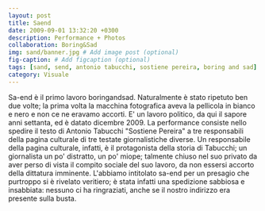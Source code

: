 ```yaml
---
layout: post
title: Saend
date: 2009-09-01 13:32:20 +0300
description: Performance + Photos
collaboration: Boring&Sad
img: sand/banner.jpg # Add image post (optional)
fig-caption: # Add figcaption (optional)
tags: [sand, send, antonio tabucchi, sostiene pereira, boring and sad]
category: Visuale
---
```




Sa-end è il primo lavoro boringandsad. Naturalmente è stato ripetuto ben due volte; la prima volta la macchina fotografica aveva la pellicola in bianco e nero e non ce ne eravamo accorti. E' un lavoro politico, da qui il sapore anni settanta, ed è datato dicembre 2009. La performance consiste nello spedire il testo di Antonio Tabucchi "Sostiene Pereira" a tre responsabili della pagina culturale di tre testate giornalistiche diverse.  Un responsabile della pagina culturale, infatti, è il protagonista della storia di Tabucchi; un giornalista un po' distratto, un po' miope;  talmente chiuso nel suo privato da aver perso di vista il compito sociale del suo lavoro, da non essersi accorto della dittatura imminente.
L'abbiamo intitolato sa-end per un presagio che purtroppo si è rivelato veritiero; è stata infatti una spedizione sabbiosa e insabbiata: nessuno ci ha ringraziati, anche se il nostro indirizzo era presente sulla busta.
